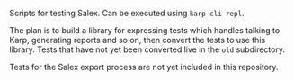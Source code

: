 Scripts for testing Salex. Can be executed using `karp-cli repl`.

The plan is to build a library for expressing tests which handles
talking to Karp, generating reports and so on, then convert the tests
to use this library. Tests that have not yet been converted live in
the `old` subdirectory.

Tests for the Salex export process are not yet included in this repository.
